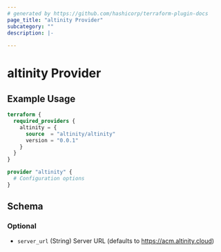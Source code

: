 ```yaml
---
# generated by https://github.com/hashicorp/terraform-plugin-docs
page_title: "altinity Provider"
subcategory: ""
description: |-
  
---
```


# altinity Provider



## Example Usage

```terraform
terraform {
  required_providers {
    altinity = {
      source  = "altinity/altinity"
      version = "0.0.1"
    }
  }
}

provider "altinity" {
  # Configuration options
}
```

<!-- schema generated by tfplugindocs -->
## Schema

### Optional

- `server_url` (String) Server URL (defaults to https://acm.altinity.cloud)
